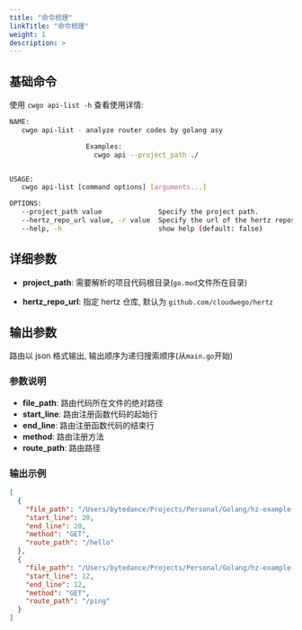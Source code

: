 ```yaml
---
title: "命令梳理"
linkTitle: "命令梳理"
weight: 1
description: >
---
```


## 基础命令

使用 `cwgo api-list -h` 查看使用详情:

```sh
NAME:
   cwgo api-list - analyze router codes by golang asy

                   Examples:
                     cwgo api --project_path ./


USAGE:
   cwgo api-list [command options] [arguments...]

OPTIONS:
   --project_path value              Specify the project path.
   --hertz_repo_url value, -r value  Specify the url of the hertz repository you want (default: github.com/cloudwego/hertz)
   --help, -h                        show help (default: false)
```

## 详细参数

- **project_path**: 需要解析的项目代码根目录(`go.mod`文件所在目录)

- **hertz_repo_url**: 指定 hertz 仓库, 默认为 `github.com/cloudwego/hertz`

## 输出参数

路由以 json 格式输出, 输出顺序为递归搜索顺序(从`main.go`开始)

### 参数说明

- **file_path**: 路由代码所在文件的绝对路径
- **start_line**: 路由注册函数代码的起始行
- **end_line**: 路由注册函数代码的结束行
- **method**: 路由注册方法
- **route_path**: 路由路径

### 输出示例

```json
[
  {
    "file_path": "/Users/bytedance/Projects/Personal/Golang/hz-example-thrift/biz/router/hello/example/hello.go",
    "start_line": 20,
    "end_line": 20,
    "method": "GET",
    "route_path": "/hello"
  },
  {
    "file_path": "/Users/bytedance/Projects/Personal/Golang/hz-example-thrift/router.go",
    "start_line": 12,
    "end_line": 12,
    "method": "GET",
    "route_path": "/ping"
  }
]
```
